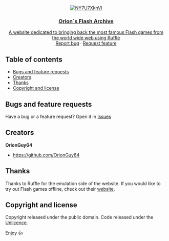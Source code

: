<p align="center">
    <a href="https://imgbox.io/ib/NY7U7XkhVl"><img src="https://imgbox.io/ib/NY7U7XkhVl.png" alt="NY7U7XkhVl"/>

  <h3 align="center">Orion´s Flash Archive </h3>

  <p align="center">
    A website dedicated to bringing back the most famous Flash games from the world wide web using Ruffle
    <br>
    <a href="https://github.com/OrionGuy64/flash-website/issues/new?assignees=&labels=Bugs&projects=&template=bug_report.md&title=Bugs+or+Issues">Report bug</a>
    ·
    <a href="https://github.com/OrionGuy64/flash-website/issues/new?assignees=&labels=Feature%2FGame+Request&projects=&template=feature_request.md&title=Feature+or+Game+Requests">Request feature</a>
  </p>
</p>


## Table of contents

- [Bugs and feature requests](#bugs-and-feature-requests)
- [Creators](#creators)
- [Thanks](#thanks)
- [Copyright and license](#copyright-and-license)


## Bugs and feature requests

Have a bug or a feature request? Open it in [Issues](https://github.com/OrionGuy64/flash-website/issues/new/choose)


## Creators

**OrionGuy64**

- <https://github.com/OrionGuy64>

## Thanks

Thanks to Ruffle for the emulation side of the website. If you would like to try out Flash games offline, check out their [website](https://ruffle.rs/).

## Copyright and license

Copyright released under the public domain. Code released under the [Unlicence](https://github.com/OrionGuy64/flash-website/blob/main/LICENSE).

Enjoy 👍
